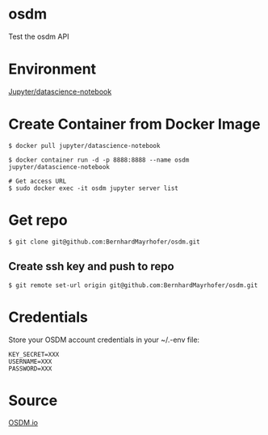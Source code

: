 # osdm

Test the osdm API

# Environment

[Jupyter/datascience-notebook](https://hub.docker.com/r/jupyter/datascience-notebook)

# Create Container from Docker Image

    $ docker pull jupyter/datascience-notebook
   
    $ docker container run -d -p 8888:8888 --name osdm jupyter/datascience-notebook
    
    # Get access URL
    $ sudo docker exec -it osdm jupyter server list
    
# Get repo

    $ git clone git@github.com:BernhardMayrhofer/osdm.git
    
## Create ssh key and push to repo

    $ git remote set-url origin git@github.com:BernhardMayrhofer/osdm.git
    
# Credentials

Store your OSDM account credentials in your ~/.-env file:

    KEY_SECRET=XXX
    USERNAME=XXX
    PASSWORD=XXX

# Source

[OSDM.io](https://osdm.io/)
